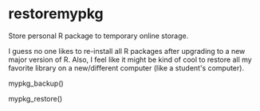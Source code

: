 # restoremypkg

Store personal R package to temporary online storage. 

I guess no one likes to re-install all R packages after upgrading to a new major version of R. Also, I feel like it might be kind of cool to restore all my favorite library on a new/different computer (like a student's computer). 


mypkg_backup()

mypkg_restore()

